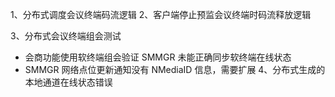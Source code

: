1、分布式调度会议终端码流逻辑
2、客户端停止预监会议终端时码流释放逻辑

3、分布式会议终端组会测试
- 会商功能使用软终端组会验证 SMMGR 未能正确同步软终端在线状态
- SMMGR 网络点位更新通知没有 NMediaID 信息，需要扩展
4、分布式生成的本地通道在线状态错误